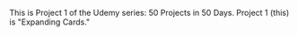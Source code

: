 This is Project 1 of the Udemy series: 50 Projects in 50 Days. Project 1 (this) is "Expanding Cards."

